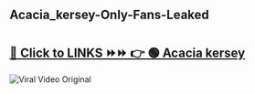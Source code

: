 
 ## Acacia_kersey-Only-Fans-Leaked

# <h2><a href="https://clipsfans.com/Acacia_kersey&ref=git">🔗 Click to LINKS ⏩⏩ 👉 🟢 Acacia kersey </a></h2>

<a href="https://clipsfans.com/Acacia_kersey&ref=git" rel="nofollow" data-target="animated-image.originalLink"><img src="https://i.ibb.co.com/xMMVF88/686577567.gif" alt="Viral Video Original" style="max-width: 100%; display: inline-block;" data-target="animated-image.originalImage"></a>

